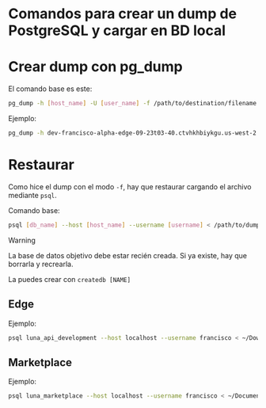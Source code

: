 # Comandos para crear un dump de PostgreSQL y cargar en BD local

# Crear dump con pg_dump

El comando base es este:
```bash
pg_dump -h [host_name] -U [user_name] -f /path/to/destination/filename [db_name]
```

Ejemplo:
```bash
pg_dump -h dev-francisco-alpha-edge-09-23t03-40.ctvhkhbiykgu.us-west-2.rds.amazonaws.com -U luna_api -f ~/Downloads/dump_alpha luna_api_staging
```

# Restaurar

Como hice el dump con el modo `-f`, hay que restaurar cargando el archivo mediante `psql`.

Comando base:
```bash
psql [db_name] --host [host_name] --username [username] < /path/to/dump_file
```

> [!WARNING]
> La base de datos objetivo debe estar recién creada. Si ya existe, hay que borrarla y recrearla.
> 
> La puedes crear con `createdb [NAME]`

## Edge

Ejemplo:
```bash
psql luna_api_development --host localhost --username francisco < ~/Downloads/dump_alpha
```


## Marketplace

Ejemplo:
```bash
psql luna_marketplace --host localhost --username francisco < ~/Documents/luna-dev-files/db_dumps/marketplace/mkpl_dump_alpha.01.10.24
```